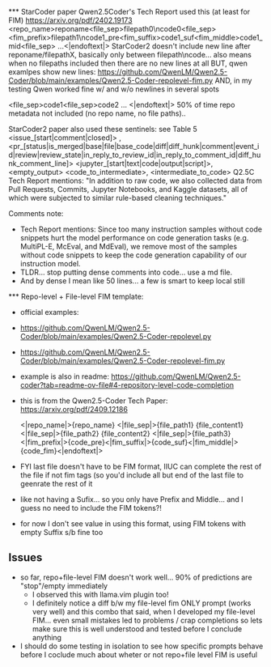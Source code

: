 *** StarCoder paper
  Qwen2.5Coder's Tech Report used this (at least for FIM)
  https://arxiv.org/pdf/2402.19173
  <repo_name>reponame<file_sep>filepath0\ncode0<file_sep><fim_prefix>filepath1\ncode1_pre<fim_suffix>code1_suf<fim_middle>code1_mid<file_sep> ...<|endoftext|>
     StarCoder2 doesn't include new line after reponame/filepathX, basically only between filepath\ncode...
     also means when no filepaths included then there are no new lines at all
     BUT, qwen examlpes show new lines:
       https://github.com/QwenLM/Qwen2.5-Coder/blob/main/examples/Qwen2.5-Coder-repolevel-fim.py
       AND, in my testing Qwen worked fine w/ and w/o newlines in several spots

  <file_sep>code1<file_sep>code2 ... <|endoftext|>
    50% of time repo metadata not included (no repo name, no file paths)..

  StarCoder2 paper also used these sentinels:
     see Table 5
       <issue_[start|comment|closed]>
       <pr>,<pr_[status|is_merged|base|file|base_code|diff|diff_hunk|comment|event_id|review|review_state|in_reply_to_review_id|in_reply_to_comment_id|diff_hunk_comment_line]>
       <jupyter_[start|text|code|output|script]>,<empty_output>
       <code_to_intermediate>, <intermediate_to_code>
    Q2.5C Tech Report mentions:  "In addition to raw code, we also collected data from Pull Requests, Commits, Jupyter Notebooks, and Kaggle datasets, all of which were subjected to similar rule-based cleaning techniques."

Comments note:
- Tech Report mentions: Since too many instruction samples without code snippets hurt the model performance on code generation tasks (e.g. MultiPL-E, McEval, and MdEval), we remove most of the samples without code snippets to keep the code generation capability of our instruction model.
- TLDR... stop putting dense comments into code... use a md file.
- And by dense I mean like 50 lines... a few is smart to keep local still

*** Repo-level + File-level FIM template:
-  official examples:
  -  https://github.com/QwenLM/Qwen2.5-Coder/blob/main/examples/Qwen2.5-Coder-repolevel.py
  -  https://github.com/QwenLM/Qwen2.5-Coder/blob/main/examples/Qwen2.5-Coder-repolevel-fim.py
- example is also in readme: https://github.com/QwenLM/Qwen2.5-coder?tab=readme-ov-file#4-repository-level-code-completion
- this is from the Qwen2.5-Coder Tech Paper: https://arxiv.org/pdf/2409.12186

    <|repo_name|>{repo_name}
    <|file_sep|>{file_path1}
    {file_content1}
    <|file_sep|>{file_path2}
    {file_content2}
    <|file_sep|>{file_path3}
    <|fim_prefix|>{code_pre}<|fim_suffix|>{code_suf}<|fim_middle|>{code_fim}<|endoftext|>

- FYI last file doesn't have to be FIM format, IIUC can complete the rest of the file if not fim tags (so you'd include all but end of the last file to geenrate the rest of it
- like not having a Sufix... so you only have Prefix and Middle... and I guess no need to include the FIM tokens?!
- for now I don't see value in using this format, using FIM tokens with empty Suffix s/b fine too

## Issues
- so far, repo+file-level FIM doesn't work well... 90% of predictions are "stop"/empty immediately
  - I observed this with llama.vim plugin too!
  - I definitely notice a diff b/w my file-level fim ONLY prompt (works very well) and this combo
      that said, when I developed my file-level FIM... even small mistakes led to problems / crap completions
      so lets make sure this is well understood and tested before I conclude anything
- I should do some testing in isolation to see how specific prompts behave before I coclude much about wheter or not repo+file level FIM is useful

